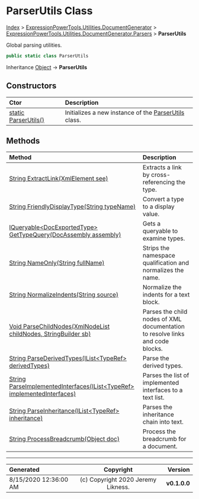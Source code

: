 ﻿# ParserUtils Class

[Index](../index.md) > [ExpressionPowerTools.Utilities.DocumentGenerator](ExpressionPowerTools.Utilities.DocumentGenerator.a.md) > [ExpressionPowerTools.Utilities.DocumentGenerator.Parsers](ExpressionPowerTools.Utilities.DocumentGenerator.Parsers.n.md) > **ParserUtils**

Global parsing utilities.

```csharp
public static class ParserUtils
```

Inheritance [Object](https://docs.microsoft.com/dotnet/api/system.object) → **ParserUtils**

## Constructors

| Ctor | Description |
| :-- | :-- |
| [static ParserUtils()](ExpressionPowerTools.Utilities.DocumentGenerator.Parsers.ParserUtils.ctor.md#static-parserutils) | Initializes a new instance of the [ParserUtils](ExpressionPowerTools.Utilities.DocumentGenerator.Parsers.ParserUtils.cs.md) class. |
## Methods

| Method | Description |
| :-- | :-- |
| [String ExtractLink(XmlElement see)](ParserUtils-ExtractLink.m.md) | Extracts a link by cross-referencing the type. |
| [String FriendlyDisplayType(String typeName)](ParserUtils-FriendlyDisplayType.m.md) | Convert a type to a display value. |
| [IQueryable&lt;DocExportedType> GetTypeQuery(DocAssembly assembly)](ParserUtils-GetTypeQuery.m.md) | Gets a queryable to examine types. |
| [String NameOnly(String fullName)](ParserUtils-NameOnly.m.md) | Strips the namespace qualification and normalizes the name. |
| [String NormalizeIndents(String source)](ParserUtils-NormalizeIndents.m.md) | Normalize the indents for a text block. |
| [Void ParseChildNodes(XmlNodeList childNodes, StringBuilder sb)](ParserUtils-ParseChildNodes.m.md) | Parses the child nodes of XML documentation to resolve links and code blocks. |
| [String ParseDerivedTypes(IList&lt;TypeRef> derivedTypes)](ParserUtils-ParseDerivedTypes.m.md) | Parse the derived types. |
| [String ParseImplementedInterfaces(IList&lt;TypeRef> implementedInterfaces)](ParserUtils-ParseImplementedInterfaces.m.md) | Parses the list of implemented interfaces to a text list. |
| [String ParseInheritance(IList&lt;TypeRef> inheritance)](ParserUtils-ParseInheritance.m.md) | Parses the inheritance chain into text. |
| [String ProcessBreadcrumb(Object doc)](ParserUtils-ProcessBreadcrumb.m.md) | Process the breadcrumb for a document. |

---

| Generated | Copyright | Version |
| :-- | :-: | --: |
| 8/15/2020 12:36:00 AM | (c) Copyright 2020 Jeremy Likness. | **v0.1.0.0** |
